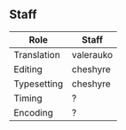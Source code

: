## Staff

| Role        | Staff     |
|-------------|-----------|
| Translation | valerauko |
| Editing     | cheshyre  |
| Typesetting | cheshyre  |
| Timing      | ?         |
| Encoding    | ?         |

